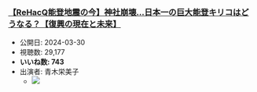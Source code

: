 ### [【ReHacQ能登地震の今】神社崩壊…日本一の巨大能登キリコはどうなる？【復興の現在と未来】](https://www.youtube.com/watch?v=pppgfJuZ0Y8)
-   公開日: 2024-03-30
-   視聴数: 29,177
-   **いいね数: 743**
-   出演者: 青木栄美子
    - [![](https://img.youtube.com/vi/pppgfJuZ0Y8/hqdefault.jpg)](https://www.youtube.com/watch?v=pppgfJuZ0Y8)
